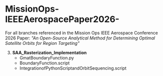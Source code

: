 # MissionOps-IEEEAerospacePaper2026-
For all branches referenced in the Mission Ops IEEE Aerospace Conference 2026 Paper: 
_"An Open-Source Analytical Method for Determining Optimal Satellite Orbits for Region Targeting"_

3. **SAA_Rasterization_Implementation**
    - GmatBoundaryFunction.py
    - BoundaryFunction.script
    - IntegrationofPythonScriptandOrbitSequencing.script
